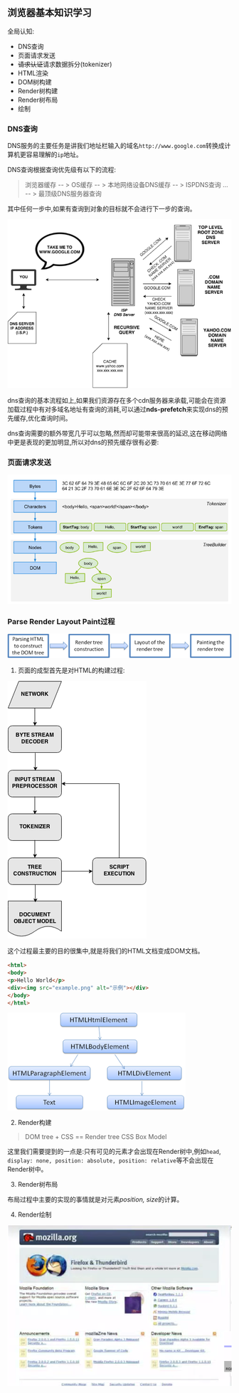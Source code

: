 ## 浏览器基本知识学习

全局认知:

- DNS查询
- 页面请求发送
- ~~请求认证~~请求数据拆分(tokenizer)
- HTML渲染
- DOM树构建
- Render树构建
- Render树布局
- 绘制

### DNS查询

DNS服务的主要任务是讲我们地址栏输入的域名`http://www.google.com`转换成计算机更容易理解的`ip`地址。

DNS查询根据查询优先级有以下的流程:

> 浏览器缓存 -- > OS缓存 -- > 本地网络设备DNS缓存 -- > ISPDNS查询 ... -- > 最顶级DNS服务器查询

其中任何一步中,如果有查询到对象的目标就不会进行下一步的查询。

![dns查询流程](./dnslookup.png)

dns查询的基本流程如上,如果我们资源存在多个cdn服务器来承载,可能会在资源加载过程中有对多域名地址有查询的消耗,可以通过**nds-prefetch**来实现dns的预先缓存,优化查询时间。


dns查询需要的额外带宽几乎可以忽略,然而却可能带来很高的延迟,这在移动网络中更是表现的更加明显,所以对dns的预先缓存很有必要:

> <meta http-equiv="x-dns-prefetch-control" content="off" >

> <link rel="dns-prefetch" href="http://www.google.com" >

> <link rel="dns-prefetch" href="//www.google.com" >

### 页面请求发送

![页面请求发送](./request-of-page.png)


### Parse Render Layout Paint过程

![页面成型主要流程](./prlp.png)

1. 页面的成型首先是对HTML的构建过程:

![HTML构建细节](./html-parsing.png)

这个过程最主要的目的很集中,就是将我们的HTML文档变成DOM文档。

```html
<html>
<body>
<p>Hello World</p>
<div><img src="example.png" alt="示例"></div>
</body>
</html>
```

![DOM树](./html2DOM.png)


2. Render构建

> DOM tree + CSS == Render tree
> CSS Box Model

这里我们需要提到的一点是:只有可见的元素才会出现在Render树中,例如`head`, `display: none, position: absolute, position: relative`等不会出现在Render树中。


3. Render树布局

布局过程中主要的实现的事情就是对元素*position, size*的计算。

4. Render绘制

[![Render绘制过程](./layout-parsing.png)](http://arvindr21.github.io/howBrowserWorks/imgs/dns/video/geckoreflow-mozillaorg.mp4)


